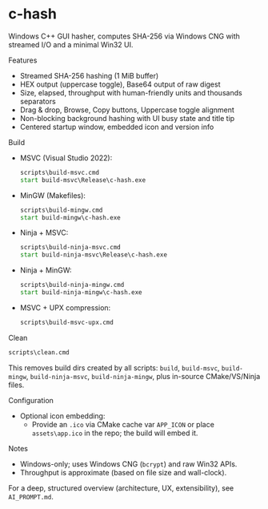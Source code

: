# c-hash

Windows C++ GUI hasher, computes SHA-256 via Windows CNG with streamed I/O and a minimal Win32 UI.

Features

- Streamed SHA-256 hashing (1 MiB buffer)
- HEX output (uppercase toggle), Base64 output of raw digest
- Size, elapsed, throughput with human-friendly units and thousands separators
- Drag & drop, Browse, Copy buttons, Uppercase toggle alignment
- Non-blocking background hashing with UI busy state and title tip
- Centered startup window, embedded icon and version info

Build

- MSVC (Visual Studio 2022):

  ```bat
  scripts\build-msvc.cmd
  start build-msvc\Release\c-hash.exe
  ```

- MinGW (Makefiles):

  ```bat
  scripts\build-mingw.cmd
  start build-mingw\c-hash.exe
  ```

- Ninja + MSVC:

  ```bat
  scripts\build-ninja-msvc.cmd
  start build-ninja-msvc\Release\c-hash.exe
  ```

- Ninja + MinGW:

  ```bat
  scripts\build-ninja-mingw.cmd
  start build-ninja-mingw\c-hash.exe
  ```

- MSVC + UPX compression:
  ```bat
  scripts\build-msvc-upx.cmd
  ```

Clean

```bat
scripts\clean.cmd
```

This removes build dirs created by all scripts: `build`, `build-msvc`, `build-mingw`, `build-ninja-msvc`, `build-ninja-mingw`, plus in-source CMake/VS/Ninja files.

Configuration

- Optional icon embedding:
  - Provide an `.ico` via CMake cache var `APP_ICON` or place `assets\app.ico` in the repo; the build will embed it.

Notes

- Windows-only; uses Windows CNG (`bcrypt`) and raw Win32 APIs.
- Throughput is approximate (based on file size and wall-clock).

For a deep, structured overview (architecture, UX, extensibility), see `AI_PROMPT.md`.
